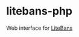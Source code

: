 litebans-php
===========

Web interface for [LiteBans](http://www.spigotmc.org/resources/litebans.3715/)
